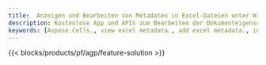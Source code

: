 ```yaml
---
title:  Anzeigen und Bearbeiten von Metadaten in Excel-Dateien unter Windows, Linux und macOS
description: Kostenlose App und APIs zum Bearbeiten der Dokumenteigenschaften der Dateien XLS und XLSX
keywords: [Aspose.Cells., view excel metadata., add excel metadata., insert excel metadata., edit excel metadata., remove excel metadata., extract excel metadata., modify excel metadata]
---
```

{{< blocks/products/pf/agp/feature-solution >}} 

